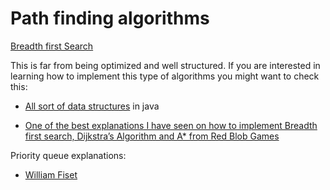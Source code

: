 # Path finding algorithms

[Breadth first Search](https://marc-roig.github.io/Path_Finding/)

This is far from being optimized and well structured. If you are interested in learning how to implement this type of algorithms you might want to check this:

- [All sort of data structures](https://github.com/williamfiset/data-structures) in java

- [One of the best explanations I have seen on how to implement Breadth first search, Dijkstra’s Algorithm and A\* from Red Blob Games](https://www.redblobgames.com/pathfinding/a-star/implementation.html)

Priority queue explanations:

- [William Fiset](https://www.youtube.com/watch?v=wptevk0bshY)
